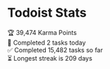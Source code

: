 
# Todoist Stats

<!-- TODO-IST:START -->
🏆  39,474 Karma Points           
🌸  Completed 2 tasks today           
✅  Completed 15,482 tasks so far           
⏳  Longest streak is 209 days
<!-- TODO-IST:END -->
